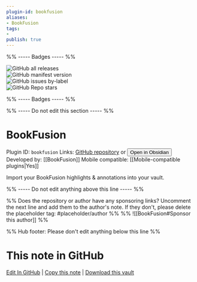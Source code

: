 ```yaml
---
plugin-id: bookfusion
aliases:
- BookFusion
tags: 
- 
publish: true
---
```


%% ----- Badges ----- %%

![GitHub all releases](https://img.shields.io/github/downloads/BookFusion/obsidian-plugin/total?color=573E7A&logo=github&style=for-the-badge)   
![GitHub manifest version](https://img.shields.io/github/manifest-json/v/BookFusion/obsidian-plugin?color=573E7A&logo=github&style=for-the-badge)   
![GitHub issues by-label](https://img.shields.io/github/issues/BookFusion/obsidian-plugin/help%20wanted?color=573E7A&logo=github&style=for-the-badge)   
![GitHub Repo stars](https://img.shields.io/github/stars/BookFusion/obsidian-plugin?color=573E7A&logo=github&style=for-the-badge)

%% ----- Badges ----- %%

%% ----- Do not edit this section ----- %%

# BookFusion

Plugin ID: `bookfusion`
Links: [GitHub repository](https://github.com/BookFusion/obsidian-plugin) or [<button id=HH>Open in Obsidian</button>](obsidian://show-plugin?id=bookfusion)
Developed by: [[BookFusion]]
Mobile compatible: [[Mobile-compatible plugins|Yes]]

Import your BookFusion highlights & annotations into your vault.

%% ----- Do not edit anything above this line ----- %% 

%% Does the repository or author have any sponsoring links? Uncomment the next line and add them to the author's note. If they don't, please delete the placeholder tag: #placeholder/author %%
%% ![[BookFusion#Sponsor this author]] %%

%% Hub footer: Please don't edit anything below this line %%

# This note in GitHub

<span class="git-footer">[Edit In GitHub](https://github.dev/obsidian-community/obsidian-hub/blob/main/02%20-%20Community%20Expansions/02.05%20All%20Community%20Expansions/Plugins/bookfusion.md "git-hub-edit-note") | [Copy this note](https://raw.githubusercontent.com/obsidian-community/obsidian-hub/main/02%20-%20Community%20Expansions/02.05%20All%20Community%20Expansions/Plugins/bookfusion.md "git-hub-copy-note") | [Download this vault](https://github.com/obsidian-community/obsidian-hub/archive/refs/heads/main.zip "git-hub-download-vault") </span>
